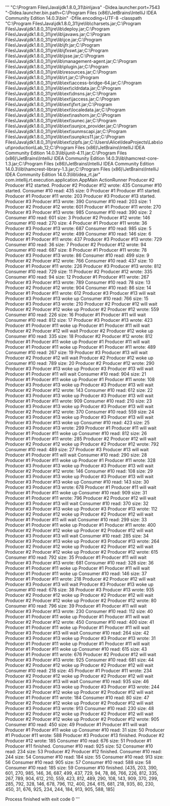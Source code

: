 '''
"C:\Program Files\Java\jdk1.8.0_31\bin\java" -Didea.launcher.port=7543 "-Didea.launcher.bin.path=C:\Program Files (x86)\JetBrains\IntelliJ IDEA Community Edition 14.0.3\bin" -Dfile.encoding=UTF-8 -classpath "C:\Program Files\Java\jdk1.8.0_31\jre\lib\charsets.jar;C:\Program Files\Java\jdk1.8.0_31\jre\lib\deploy.jar;C:\Program Files\Java\jdk1.8.0_31\jre\lib\javaws.jar;C:\Program Files\Java\jdk1.8.0_31\jre\lib\jce.jar;C:\Program Files\Java\jdk1.8.0_31\jre\lib\jfr.jar;C:\Program Files\Java\jdk1.8.0_31\jre\lib\jfxswt.jar;C:\Program Files\Java\jdk1.8.0_31\jre\lib\jsse.jar;C:\Program Files\Java\jdk1.8.0_31\jre\lib\management-agent.jar;C:\Program Files\Java\jdk1.8.0_31\jre\lib\plugin.jar;C:\Program Files\Java\jdk1.8.0_31\jre\lib\resources.jar;C:\Program Files\Java\jdk1.8.0_31\jre\lib\rt.jar;C:\Program Files\Java\jdk1.8.0_31\jre\lib\ext\access-bridge-64.jar;C:\Program Files\Java\jdk1.8.0_31\jre\lib\ext\cldrdata.jar;C:\Program Files\Java\jdk1.8.0_31\jre\lib\ext\dnsns.jar;C:\Program Files\Java\jdk1.8.0_31\jre\lib\ext\jaccess.jar;C:\Program Files\Java\jdk1.8.0_31\jre\lib\ext\jfxrt.jar;C:\Program Files\Java\jdk1.8.0_31\jre\lib\ext\localedata.jar;C:\Program Files\Java\jdk1.8.0_31\jre\lib\ext\nashorn.jar;C:\Program Files\Java\jdk1.8.0_31\jre\lib\ext\sunec.jar;C:\Program Files\Java\jdk1.8.0_31\jre\lib\ext\sunjce_provider.jar;C:\Program Files\Java\jdk1.8.0_31\jre\lib\ext\sunmscapi.jar;C:\Program Files\Java\jdk1.8.0_31\jre\lib\ext\sunpkcs11.jar;C:\Program Files\Java\jdk1.8.0_31\jre\lib\ext\zipfs.jar;C:\Users\Alice\IdeaProjects\Labs\out\production\Lab_12;C:\Program Files (x86)\JetBrains\IntelliJ IDEA Community Edition 14.0.3\lib\junit-4.11.jar;C:\Program Files (x86)\JetBrains\IntelliJ IDEA Community Edition 14.0.3\lib\hamcrest-core-1.3.jar;C:\Program Files (x86)\JetBrains\IntelliJ IDEA Community Edition 14.0.3\lib\hamcrest-library-1.3.jar;C:\Program Files (x86)\JetBrains\IntelliJ IDEA Community Edition 14.0.3\lib\idea_rt.jar" com.intellij.rt.execution.application.AppMain ActionRunner
Producer #2 Producer #12 started.
Producer #2 Producer #12 wrote: 435
Consumer #10 started.
Consumer #10 read: 435 size: 0
Producer #1 Producer #11 started.
Producer #1 Producer #11 wrote: 203
Producer #3 Producer #13 started.
Producer #3 Producer #13 wrote: 390
Consumer #10 read: 203 size: 1
Producer #2 Producer #12 wrote: 601
Producer #1 Producer #11 wrote: 270
Producer #3 Producer #13 wrote: 985
Consumer #10 read: 390 size: 2
Consumer #10 read: 601 size: 3
Producer #2 Producer #12 wrote: 146
Consumer #10 read: 270 size: 4
Producer #1 Producer #11 wrote: 36
Producer #3 Producer #13 wrote: 687
Consumer #10 read: 985 size: 5
Producer #2 Producer #12 wrote: 499
Consumer #10 read: 146 size: 6
Producer #1 Producer #11 wrote: 437
Producer #3 Producer #13 wrote: 729
Consumer #10 read: 36 size: 7
Producer #2 Producer #12 wrote: 94
Consumer #10 read: 687 size: 8
Producer #1 Producer #11 wrote: 78
Producer #3 Producer #13 wrote: 86
Consumer #10 read: 499 size: 9
Producer #2 Producer #12 wrote: 766
Consumer #10 read: 437 size: 10
Producer #1 Producer #11 wrote: 226
Producer #3 Producer #13 wrote: 812
Consumer #10 read: 729 size: 11
Producer #2 Producer #12 wrote: 335
Consumer #10 read: 94 size: 12
Producer #1 Producer #11 wrote: 267
Producer #3 Producer #13 wrote: 789
Consumer #10 read: 78 size: 13
Producer #2 Producer #12 wrote: 904
Consumer #10 read: 86 size: 14
Producer #1 Producer #11 wrote: 612
Producer #3 Producer #13 will wait
Producer #3 Producer #13 woke up
Consumer #10 read: 766 size: 15
Producer #3 Producer #13 wrote: 210
Producer #2 Producer #12 will wait
Producer #2 Producer #12 woke up
Producer #2 Producer #12 wrote: 559
Consumer #10 read: 226 size: 16
Producer #1 Producer #11 will wait
Consumer #10 read: 812 size: 17
Producer #3 Producer #13 wrote: 423
Producer #1 Producer #11 woke up
Producer #1 Producer #11 will wait
Producer #2 Producer #12 will wait
Producer #2 Producer #12 woke up
Consumer #10 read: 335 size: 18
Producer #2 Producer #12 wrote: 812
Producer #1 Producer #11 woke up
Producer #1 Producer #11 will wait
Producer #1 Producer #11 woke up
Producer #1 Producer #11 wrote: 489
Consumer #10 read: 267 size: 19
Producer #3 Producer #13 will wait
Producer #2 Producer #12 will wait
Producer #2 Producer #12 woke up
Consumer #10 read: 789 size: 20
Producer #2 Producer #12 wrote: 290
Producer #3 Producer #13 woke up
Producer #3 Producer #13 will wait
Producer #1 Producer #11 will wait
Consumer #10 read: 904 size: 21
Producer #1 Producer #11 woke up
Producer #1 Producer #11 wrote: 108
Producer #3 Producer #13 woke up
Producer #3 Producer #13 will wait
Producer #2 Producer #12 wrote: 143
Consumer #10 read: 612 size: 22
Producer #3 Producer #13 woke up
Producer #3 Producer #13 will wait
Producer #1 Producer #11 wrote: 909
Consumer #10 read: 210 size: 23
Producer #3 Producer #13 woke up
Producer #3 Producer #13 will wait
Producer #2 Producer #12 wrote: 370
Consumer #10 read: 559 size: 24
Producer #3 Producer #13 woke up
Producer #3 Producer #13 will wait
Producer #3 Producer #13 woke up
Consumer #10 read: 423 size: 25
Producer #3 Producer #13 wrote: 299
Producer #1 Producer #11 will wait
Producer #1 Producer #11 woke up
Consumer #10 read: 812 size: 26
Producer #1 Producer #11 wrote: 285
Producer #2 Producer #12 will wait
Producer #2 Producer #12 woke up
Producer #2 Producer #12 wrote: 792
Consumer #10 read: 489 size: 27
Producer #3 Producer #13 will wait
Producer #1 Producer #11 will wait
Consumer #10 read: 290 size: 28
Producer #1 Producer #11 woke up
Producer #1 Producer #11 wrote: 328
Producer #3 Producer #13 woke up
Producer #3 Producer #13 will wait
Producer #2 Producer #12 wrote: 146
Consumer #10 read: 108 size: 29
Producer #3 Producer #13 woke up
Producer #3 Producer #13 will wait
Producer #3 Producer #13 woke up
Consumer #10 read: 143 size: 30
Producer #3 Producer #13 wrote: 678
Producer #1 Producer #11 will wait
Producer #1 Producer #11 woke up
Consumer #10 read: 909 size: 31
Producer #1 Producer #11 wrote: 796
Producer #2 Producer #12 will wait
Producer #3 Producer #13 will wait
Consumer #10 read: 370 size: 32
Producer #3 Producer #13 woke up
Producer #3 Producer #13 wrote: 112
Producer #2 Producer #12 woke up
Producer #2 Producer #12 will wait
Producer #1 Producer #11 will wait
Consumer #10 read: 299 size: 33
Producer #1 Producer #11 woke up
Producer #1 Producer #11 wrote: 400
Producer #2 Producer #12 woke up
Producer #2 Producer #12 will wait
Producer #3 Producer #13 will wait
Consumer #10 read: 285 size: 34
Producer #3 Producer #13 woke up
Producer #3 Producer #13 wrote: 264
Producer #2 Producer #12 woke up
Producer #2 Producer #12 will wait
Producer #2 Producer #12 woke up
Producer #2 Producer #12 wrote: 615
Consumer #10 read: 792 size: 35
Producer #1 Producer #11 will wait
Producer #3 Producer #13 wrote: 681
Consumer #10 read: 328 size: 36
Producer #1 Producer #11 woke up
Producer #1 Producer #11 will wait
Producer #1 Producer #11 woke up
Consumer #10 read: 146 size: 37
Producer #1 Producer #11 wrote: 218
Producer #2 Producer #12 will wait
Producer #3 Producer #13 will wait
Producer #3 Producer #13 woke up
Consumer #10 read: 678 size: 38
Producer #3 Producer #13 wrote: 935
Producer #2 Producer #12 woke up
Producer #2 Producer #12 will wait
Producer #2 Producer #12 woke up
Producer #2 Producer #12 wrote: 80
Consumer #10 read: 796 size: 39
Producer #1 Producer #11 will wait
Producer #3 Producer #13 wrote: 230
Consumer #10 read: 112 size: 40
Producer #1 Producer #11 woke up
Producer #1 Producer #11 will wait
Producer #2 Producer #12 wrote: 450
Consumer #10 read: 400 size: 41
Producer #1 Producer #11 woke up
Producer #1 Producer #11 will wait
Producer #3 Producer #13 will wait
Consumer #10 read: 264 size: 42
Producer #3 Producer #13 woke up
Producer #3 Producer #13 wrote: 31
Producer #1 Producer #11 woke up
Producer #1 Producer #11 will wait
Producer #1 Producer #11 woke up
Consumer #10 read: 615 size: 43
Producer #1 Producer #11 wrote: 676
Producer #2 Producer #12 will wait
Producer #3 Producer #13 wrote: 925
Consumer #10 read: 681 size: 44
Producer #2 Producer #12 woke up
Producer #2 Producer #12 will wait
Consumer #10 read: 218 size: 45
Producer #1 Producer #11 wrote: 234
Producer #2 Producer #12 woke up
Producer #2 Producer #12 will wait
Producer #3 Producer #13 will wait
Consumer #10 read: 935 size: 46
Producer #3 Producer #13 woke up
Producer #3 Producer #13 wrote: 244
Producer #2 Producer #12 woke up
Producer #2 Producer #12 will wait
Producer #1 Producer #11 wrote: 184
Consumer #10 read: 80 size: 47
Producer #2 Producer #12 woke up
Producer #2 Producer #12 will wait
Producer #3 Producer #13 wrote: 913
Consumer #10 read: 230 size: 48
Producer #2 Producer #12 woke up
Producer #2 Producer #12 will wait
Producer #2 Producer #12 woke up
Producer #2 Producer #12 wrote: 905
Consumer #10 read: 450 size: 49
Producer #1 Producer #11 will wait
Producer #1 Producer #11 woke up
Consumer #10 read: 31 size: 50
Producer #1 Producer #11 wrote: 588
Producer #3 Producer #13 finished.
Producer #2 Producer #12 wrote: 185
Consumer #10 read: 676 size: 51
Producer #1 Producer #11 finished.
Consumer #10 read: 925 size: 52
Consumer #10 read: 234 size: 53
Producer #2 Producer #12 finished.
Consumer #10 read: 244 size: 54
Consumer #10 read: 184 size: 55
Consumer #10 read: 913 size: 56
Consumer #10 read: 905 size: 57
Consumer #10 read: 588 size: 58
Consumer #10 read: 185 size: 59
Consumer #10 finished.
[435, 203, 390, 601, 270, 985, 146, 36, 687, 499, 437, 729, 94, 78, 86, 766, 226, 812, 335, 267, 789, 904, 612, 210, 559, 423, 812, 489, 290, 108, 143, 909, 370, 299, 285, 792, 328, 146, 678, 796, 112, 400, 264, 615, 681, 218, 935, 80, 230, 450, 31, 676, 925, 234, 244, 184, 913, 905, 588, 185]

Process finished with exit code 0
'''